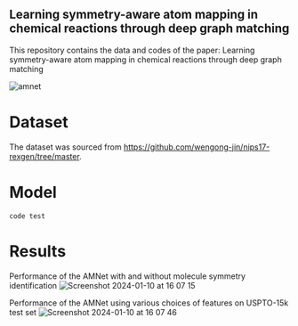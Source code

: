 ## Learning symmetry-aware atom mapping in chemical reactions through deep graph matching
This repository contains the data and codes of the paper: Learning symmetry-aware atom mapping in chemical reactions through deep graph matching

![amnet](https://github.com/maryamastero/Atom-matching-network/assets/60658276/595e55c1-014f-428a-a177-e31fd760ba3c)


 # Dataset
 The dataset was sourced from https://github.com/wengong-jin/nips17-rexgen/tree/master.


 # Model
```
code test
```
 # Results
 Performance of the AMNet with and without molecule symmetry identification
![Screenshot 2024-01-10 at 16 07 15](https://github.com/maryamastero/Atom-matching-network/assets/60658276/d30d857a-658a-4bb8-9a55-42e3abbcb699)

Performance of the AMNet using various choices of features on USPTO-15k test set
![Screenshot 2024-01-10 at 16 07 46](https://github.com/maryamastero/Atom-matching-network/assets/60658276/e5a2d634-3bb0-4ca4-b9d3-1c7f23ef4037)
